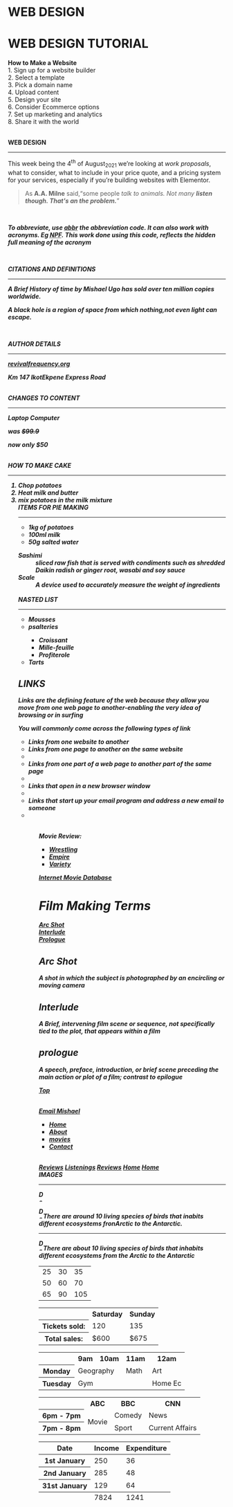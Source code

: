 # WEB DESIGN

<html>
<body>
<h1> WEB DESIGN TUTORIAL</h1>
<p>  
<b>How to Make a Website</b>
<br />1. Sign up for a website builder 
<br />2. Select a template 
<br />3. Pick a domain name 
<br />4. Upload content 
<br />5. Design your site 
<br />6. Consider Ecommerce options 
<br />7. Set up marketing and analytics 
<br />8. Share it with the world </p>
<P><br /> <b>WEB DESIGN</b> </p>
<hr />
<p>This week being the 4<sup>th</sup> of August<sub>2021</sub> we’re looking at <i>work proposals</i>, what to consider, what to include in your price quote, and a pricing system for your services, especially if you’re building websites with Elementor.</p>
<p><blockquote cite="http://en.wikipedia.org/wiki/Winnie-the-Pooh">  
<p>As <b>A.A. Milne</b> said,<q>some people <em>talk to animals</ em>. Not many <strong>listen though</ strong>. That's an the problem.</q></p>   
</blockquote>
<br />
<p>To abbreviate, use <abbr title = Abbreviation">abbr</abbr> the abbreviation code. It can also work with acronyms. Eg <acronym title="Nigeria Police Force">NPF</acronym>. This work done using this code, reflects the hidden full meaning of the acronym</p>
<br /> 
<p>CITATIONS AND DEFINITIONS</p>
<hr />
<p><cite>A Brief History of time</cite> by Mishael Ugo has sold over ten million copies worldwide.</p>
<p>A <dfn> black hole</dfn> is a region of space from which nothing,not even light can escape.</p>
<br />
<p>AUTHOR DETAILS</p>
<hr />
<address>
<p><a href="mailto: revivalfrequency.org">revivalfrequency.org</a></p>
<p>Km 147 IkotEkpene Express Road</p>
<br />
CHANGES TO CONTENT
<hr />
<p>Laptop Computer</p>
<p>was <s>$99.9</s></p>
<p>now only $50</p>
<br />
HOW TO MAKE CAKE
<hr />
<ol> 
<li>Chop potatoes</1i>
<li>Heat milk and butter</1i>
<Li>mix potatoes in the milk mixture</1i>
</0l>
<br />
ITEMS FOR PIE MAKING
<hr />
<ul>
<Li>1kg of potatoes</li>
<li>100ml milk</li>
<li>50g salted water</li>
</ul>
<dl>
<dt>Sashimi</dt>
<dd>sliced raw fish that is served with condiments such as shredded Daikin radish or ginger root, wasabi and soy sauce</dd>
<dt>Scale</dt>
<dd>A device used to accurately measure the weight of ingredients</dd>
<br />
NASTED LIST
<hr />
<ul>
<li>Mousses</li>
<li>psalteries</li>
<ul>
<li>Croissant</li>
<li>Mille-feuille</li>
<li>Profiterole</li>
</ul>
</li>
<li>Tarts</li>
</ul>
<h2> LINKS</h2>
<p> Links are the defining feature of the web because they allow you move from one web page to another-enabling the very idea of browsing or in surfing<p/>
<p>You will commonly come across the following types of link<p/>
<ul>
<li>Links from one website to another</li>
<li>Links from one page to another on the same website <li/>
<li>Links from one part of a web page to another part of the same page<li/>
<li>Links that open in a new browser window<li/>
<li>Links that start up your email program and address a new email to someone<li/>
<ul/>
<br />
<p>Movie Review:
<ul>
<li><a href="http://www.wwe.com">Wrestling</a></li>
<li><a href="http://www.empireonline.com">Empire</a></li>
<li><a href="http://www.variety.com">Variety</a></li>
</ul>
</p>
<p><a href ="http://www. Imdb.com" target="_blank"> Internet Movie Database</a></p>
</body>
</html>
<html>
<body>
<h1 I'd="top">Film Making Terms</h1>
<a href="#arc_shot">Arc Shot</a><br />
<a href="#interlude">Interlude</a><br />
<a href="#prologue">Prologue</a><br />
<h2 id="arc_shot">Arc Shot</h2>
<p> A shot in which the subject is photographed by an encircling or moving camera</p>
<h2 id="interlude">Interlude</h2>
<p>A Brief, intervening film scene or sequence, not specifically tied to the plot, that appears within a film</p>
<h2 id="prologue">prologue</h2>
<P> A speech, preface, introduction, or brief scene preceding the main action or plot of a film; contrast to epilogue</p>
<p><a href="#top">Top</a></p>
<br /> 
<a href="mailto: mishaelochulorugo1@gmail.com">Email Mishael</a>
<p>
<ul>
<li><a href="index.html">Home</a></li>
<li><a href="about-us.html">About</a></li>
<li><a href="movies.html">movies</a></li>
<li><a href="contact.html">Contact</a></li>
</ul>
</p>
<br />
<a href="Reviews.html">Reviews</a>
<a href="music/listening.html">Listenings</a>
<a href="movies/DVD/reviews.html">Reviews</a>
<a href="../index.html">Home</a>
<a href="../../index.html">Home</a>
<br />
IMAGES
<hr />
<Img SRC="!IMG_-fzga6m](https://user-images.githubusercontent.com/89052042/133282773-a3a3648b-0165-4242-a29f-99d3e15e81bb.jpg" alt=" De-Voice " title=" This is mishael de-voice." width=10 height =25 />
  <p><Img SRC="!img https://github.com/hubvoice/hubviucehtml-css/issues/2#issue-996152001" alt=" De-Voice " title=" This is mishael de-voice." width=10 height =25 />There are around 10 living species of birds that inabits different ecosystems fronArctic to the Antarctic.</p>
<hr />
<p><Img SRC="!IMG_-fzga6m](https://user-images.githubusercontent.com/89052042/133282773-a3a3648b-0165-4242-a29f-99d3e15e81bb.jpg" alt=" De-Voice " title=" This is mishael de-voice." width=10 height =25 />There are about 10 living species of birds that inhabits different ecosystems from the Arctic to the Antarctic</p>

<Table> 
<tr>
<td>25</td>
<td>30</td>
<td>35</td>
</tr>
<tr>
<td>50</td>
<td>60</td>
<td>70</td>
</tr>
<tr>
<td>65</td>
<td>90</td>
<td>105</td>
</tr>
  <table>  <tr>    <th></th>    <th scope="col">Saturday</th>    <th scope="col">Sunday</th>  </tr>  <tr>    <th scope="row">Tickets sold:</th>    <td>120</td>    <td>135</td>  </tr>  <tr>    <th scope="row">Total sales:</th>    <td>$600</td>    <td>$675</td>  </tr> </table>
  <table>  <tr>    <th></th>    <th>9am</th>    <th>10am</th>    <th>11am</th>    <th>12am</th>  </tr>  <tr>    <th>Monday</th>    <td colspan="2">Geography</td>    <td>Math</td>    <td>Art</td>  </tr>  <tr>    <th>Tuesday</th>    <td colspan="3">Gym</td>    <td>Home Ec</td>  </tr> </table>
  <table>  <tr>    <th></th>    <th>ABC</th>    <th>BBC</th>    <th>CNN</th>  </tr>  <tr>    <th>6pm - 7pm</th>    <td rowspan="2">Movie</td>    <td>Comedy</td>    <td>News</td>  </tr>  <tr>    <th>7pm - 8pm</th>    <td>Sport</td>    <td>Current Affairs</td>  </tr> </table>
 <table>  <thead>    <tr>      <th>Date</th>      <th>Income</th>      <th>Expenditure</th>    </tr>  </thead>  <tbody>    <tr>      <th>1st January</th>      <td>250</td>      <td>36</td>    </tr>    <tr>      <th>2nd January</th>      <td>285</td>      <td>48</td>    </tr>    <!-- additional rows as above -->    <tr>      <th>31st January</th>      <td>129</td>      <td>64</td>     </tr>  </tbody>  <tfoot>    <tr>      <td></td>      <td>7824</td>      <td>1241</td>    </tr>  </tfoot> </table> 
</Table>
</body>
</html>

